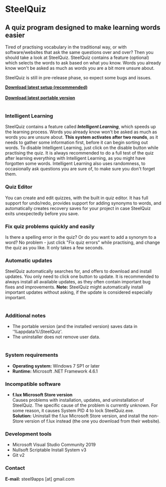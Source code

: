 # SteelQuiz
## A quiz program designed to make learning words easier  

Tired of practising vocabulary in the traditional way, or with software/websites that ask the same questions over and over? Then you should take a look at SteelQuiz. SteelQuiz contains a feature (optional) which selects the words to ask based on what you know. Words you already know won't be asked as much as words you are a bit more unsure about.

SteelQuiz is still in pre-release phase, so expect some bugs and issues.

**[Download latest setup (recommended)](https://github.com/steel9/SteelQuiz/releases/latest/download/SteelQuizSetup.exe)**   
&NewLine;   
**[Download latest portable version](https://github.com/steel9/SteelQuiz/releases/latest/download/SteelQuizPortable.zip)**   
&NewLine;   
&NewLine;   
### Intelligent Learning
SteelQuiz contains a feature called _**Intelligent Learning**_, which speeds up the learning process. Words you already know won't be asked as much as words you are unsure about. **This system activates after two rounds**, as it needs to gather some information first, before it can begin sorting out words. To disable Intelligent Learning, just click on the disable button while practising the quiz.
It is always recommended to do a full test of the quiz after learning everything with Intelligent Learning, as you might have forgotten some words. Intelligent Learning also uses randomness, to occasionally ask questions you are sure of, to make sure you don't forget them.

### Quiz Editor
You can create and edit quizzes, with the built in quiz editor. It has full support for undo/redo, provides support for adding synonyms to words, and automatically creates recovery saves for your project in case SteelQuiz exits unexpectedly before you save.

### Fix quiz problems quickly and easily
Is there a spelling error in the quiz? Or do you want to add a synonym to a word? No problem - just click "Fix quiz errors" while practising, and change the quiz as you like. It only takes a few seconds.

### Automatic updates
SteelQuiz automatically searches for, and offers to download and install updates. You only need to click one button to update. It is recommended to always install all available updates, as they often contain important bug fixes and improvements.
**Note:** SteelQuiz might automatically install important updates without asking, if the update is considered especially important.
&NewLine;   
&NewLine;   
&NewLine;   
### Additional notes
- The portable version (and the installed version) saves data in '%appdata%\SteelQuiz'.
- The uninstaller does not remove user data.
&NewLine;   
&NewLine;   
&NewLine;   
### System requirements
- **Operating system:** Windows 7 SP1 or later
- **Runtime:** Microsoft .NET Framework 4.6.1

### Incompatible software
- **f.lux Microsoft Store version**   
Causes problems with installation, updates, and uninstallation of SteelQuiz. The specific cause of the problem is currently unknown. For some reason, it causes System PID 4 to lock SteelQuiz.exe.   
**Solution:** Uninstall the f.lux Microsoft Store version, and install the non-Store version of f.lux instead (the one you download from their website).

### Development tools
- Microsoft Visual Studio Community 2019
- Nullsoft Scriptable Install System v3
- Git v2

### Contact
**E-mail:** steel9apps [at] gmail.com
